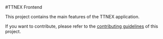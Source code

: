 #TTNEX Frontend

This project contains the main features of the TTNEX application.

If you want to contribute, please refer to the [contributing guidelines](./CONTRIBUTING.md) of this project.
